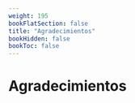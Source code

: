 ```yaml
---
weight: 195
bookFlatSection: false
title: "Agradecimientos"
bookHidden: false
bookToc: false
---
```


# Agradecimientos
